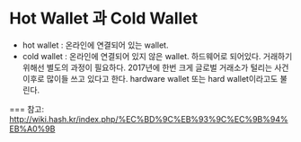 # Hot Wallet 과 Cold Wallet
- hot wallet : 온라인에 연결되어 있는 wallet. 
- cold wallet : 온라인에 연결되어 있지 않은 wallet. 하드웨어로 되어있다. 거래하기 위해선 별도의 과정이 필요하다. 2017년에 한번 크게 글로벌 거래소가 털리는 사건 이후로 많이들 쓰고 있다고 한다. hardware wallet 또는 hard wallet이라고도 불린다.

===
참고: http://wiki.hash.kr/index.php/%EC%BD%9C%EB%93%9C%EC%9B%94%EB%A0%9B